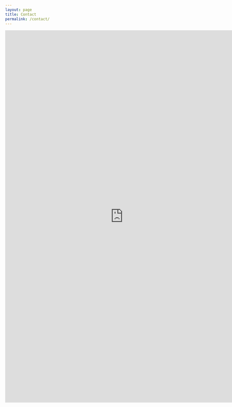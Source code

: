 ```yaml
---
layout: page
title: Contact
permalink: /contact/
---
```


<div class="contact-form">
  <iframe src="https://docs.google.com/forms/d/e/1FAIpQLScHZW3_nD9W_rQds5AS-DkzUrjtmqm_zeeKMSdNPiYEFn0U2Q/viewform?embedded=true" width="760" height="1200" frameborder="0" marginheight="0" marginwidth="0">Loading...</iframe>
</div>
